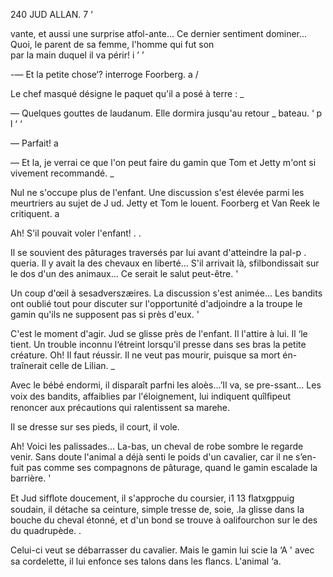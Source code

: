  

     
  
   
   
  
   
 
  
  
   
   
  
   
  
  
    
  

240 JUD ALLAN. 7  ‘

vante, et aussi une surprise atfol-ante... Ce dernier sentiment 
dominer... Quoi, le parent de sa femme, l'homme qui fut son  
par la main duquel il va périr! i ’ ’

-— Et la petite chose‘? interroge Foorberg. a /

Le chef masqué désigne le paquet qu'il a posé à terre : _

— Quelques gouttes de laudanum. Elle dormira jusqu'au retour  _
bateau. ‘ p l ‘ ‘

— Parfait! a 

— Et la, je verrai ce que l'on peut faire du gamin que Tom et Jetty m'ont
si vivement recommandé. _

Nul ne s'occupe plus de l'enfant. Une discussion s'est élevée parmi les
meurtriers au sujet de J ud. Jetty et Tom le louent. Foorberg et Van Reek le
critiquent. a

Ah! S'il pouvait voler l'enfant! . .

Il se souvient des pâturages traversés par lui avant d'atteindre la pal-p .
queria. Il y avait la des chevaux en liberté... S'il arrivait là, sfilbondissait
sur le dos d'un des animaux... Ce serait le salut peut-être. '

Un coup d'œil à sesadverszæires. La discussion s'est animée... Les bandits
ont oublié tout pour discuter sur l'opportunité d'adjoindre a la troupe le
gamin qu'ils ne supposent pas si près d'eux. '

C'est le moment d'agir. Jud se glisse près de l'enfant. Il l'attire à lui. Il ‘le
tient. Un trouble inconnu l‘étreint lorsqu'il presse dans ses bras la petite
créature. Oh! Il faut réussir. Il ne veut pas mourir, puisque sa mort én-
traînerait celle de Lilian. _

Avec le bébé endormi, il disparaît parfni les aloès...’Il va, se pre-ssant...
Les voix des bandits, affaiblies par l'éloignement, lui indiquent quîlﬁpeut
renoncer aux précautions qui ralentissent sa marehe.

Il se dresse sur ses pieds, il court, il vole.

Ah! Voici les palissades... La-bas, un cheval de robe sombre le regarde
venir. Sans doute l'animal a déjà senti le poids d'un cavalier, car il ne s’en-
fuit pas comme ses compagnons de pâturage, quand le gamin escalade la
barrière. '

Et Jud sifﬂote doucement, il s'approche du coursier, i1 13 ﬂatxgppuig
soudain, il détache sa ceinture, simple tresse de, soie, .la glisse dans la
bouche du cheval étonné, et d'un bond se trouve à oalifourchon sur le des du
quadrupède. .

Celui-ci veut se débarrasser du cavalier. Mais le gamin lui scie la  ‘A '
avec sa cordelette, il lui enfonce ses talons dans les ﬂancs. L'animal ‘a. 

